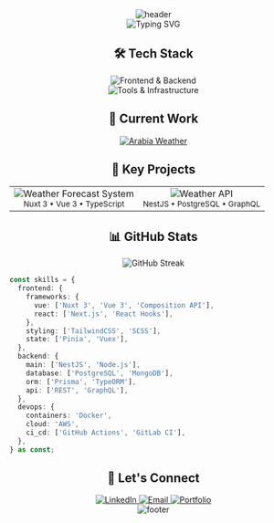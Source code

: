 <!-- Header Section -->
<div align="center">
  <picture>
    <source media="(prefers-color-scheme: dark)" srcset="https://capsule-render.vercel.app/api?type=waving&color=00DC82&height=200&section=header&text=Yousef%20Obeidat&fontSize=50&fontColor=ffffff&animation=fadeIn&fontAlignY=35&desc=Full%20Stack%20Engineer%20@%20Arabia%20Weather&descAlignY=55&descSize=18">
    <source media="(prefers-color-scheme: light)" srcset="https://capsule-render.vercel.app/api?type=waving&color=41B883&height=200&section=header&text=Yousef%20Obeidat&fontSize=50&fontColor=ffffff&animation=fadeIn&fontAlignY=35&desc=Full%20Stack%20Engineer%20@%20Arabia%20Weather&descAlignY=55&descSize=18">
    <img src="https://capsule-render.vercel.app/api?type=waving&color=00DC82&height=200&section=header&text=Yousef%20Obeidat&fontSize=50&fontColor=ffffff&animation=fadeIn&fontAlignY=35&desc=Full%20Stack%20Engineer%20@%20Arabia%20Weather&descAlignY=55&descSize=18" alt="header">
  </picture>
</div>

<!-- Introduction -->
<div align="center">
  <picture>
    <source media="(prefers-color-scheme: dark)" srcset="https://readme-typing-svg.demolab.com?font=Fira+Code&size=22&duration=3000&pause=1000&color=00DC82&center=true&vCenter=true&multiline=true&width=600&height=100&lines=Building+Weather+Tech+Solutions;Nuxt+3+%E2%9A%A1+NestJS+%F0%9F%9A%80+Vue.js+%F0%9F%92%9A">
    <source media="(prefers-color-scheme: light)" srcset="https://readme-typing-svg.demolab.com?font=Fira+Code&size=22&duration=3000&pause=1000&color=41B883&center=true&vCenter=true&multiline=true&width=600&height=100&lines=Building+Weather+Tech+Solutions;Nuxt+3+%E2%9A%A1+NestJS+%F0%9F%9A%80+Vue.js+%F0%9F%92%9A">
    <img src="https://readme-typing-svg.demolab.com?font=Fira+Code&size=22&duration=3000&pause=1000&color=00DC82&center=true&vCenter=true&multiline=true&width=600&height=100&lines=Building+Weather+Tech+Solutions;Nuxt+3+%E2%9A%A1+NestJS+%F0%9F%9A%80+Vue.js+%F0%9F%92%9A" alt="Typing SVG">
  </picture>
</div>

<!-- Tech Stack Animation -->
<div align="center">
  <h2>🛠️ Tech Stack</h2>
  <img src="https://skillicons.dev/icons?i=vue,nuxt,typescript,nodejs,nestjs,react" alt="Frontend & Backend" /><br/>
  <img src="https://skillicons.dev/icons?i=postgres,mongodb,docker,aws,graphql,prisma" alt="Tools & Infrastructure" />
</div>

<!-- Current Work -->
<div align="center">
  <h2>🔭 Current Work</h2>
  <a href="https://arabiaweather.com" target="_blank">
    <picture>
      <source media="(prefers-color-scheme: dark)" srcset="https://img.shields.io/badge/Arabia%20Weather-Full%20Stack%20Engineer-00DC82?style=for-the-badge&logo=vue.js&logoColor=white&labelColor=18181B">
      <source media="(prefers-color-scheme: light)" srcset="https://img.shields.io/badge/Arabia%20Weather-Full%20Stack%20Engineer-41B883?style=for-the-badge&logo=vue.js&logoColor=white">
      <img alt="Arabia Weather" src="https://img.shields.io/badge/Arabia%20Weather-Full%20Stack%20Engineer-00DC82?style=for-the-badge&logo=vue.js&logoColor=white">
    </picture>
  </a>
</div>

<!-- Key Projects -->
<div align="center">
  <h2>🚀 Key Projects</h2>
  <table>
    <tr>
      <td align="center">
        <picture>
          <source media="(prefers-color-scheme: dark)" srcset="https://custom-icon-badges.demolab.com/badge/Weather%20Forecast-System-00DC82?style=for-the-badge&logo=cloud&logoColor=white">
          <source media="(prefers-color-scheme: light)" srcset="https://custom-icon-badges.demolab.com/badge/Weather%20Forecast-System-41B883?style=for-the-badge&logo=cloud&logoColor=white">
          <img alt="Weather Forecast System" src="https://custom-icon-badges.demolab.com/badge/Weather%20Forecast-System-00DC82?style=for-the-badge&logo=cloud&logoColor=white">
        </picture>
        <br>
        <sub>Nuxt 3 • Vue 3 • TypeScript</sub>
      </td>
      <td align="center">
        <picture>
          <source media="(prefers-color-scheme: dark)" srcset="https://custom-icon-badges.demolab.com/badge/Weather%20API-Microservices-E0234E?style=for-the-badge&logo=server&logoColor=white">
          <source media="(prefers-color-scheme: light)" srcset="https://custom-icon-badges.demolab.com/badge/Weather%20API-Microservices-C3002F?style=for-the-badge&logo=server&logoColor=white">
          <img alt="Weather API" src="https://custom-icon-badges.demolab.com/badge/Weather%20API-Microservices-E0234E?style=for-the-badge&logo=server&logoColor=white">
        </picture>
        <br>
        <sub>NestJS • PostgreSQL • GraphQL</sub>
      </td>
    </tr>
  </table>
</div>

<!-- GitHub Stats -->
<div align="center">
  <h2>📊 GitHub Stats</h2>
  <picture>
    <source media="(prefers-color-scheme: dark)" srcset="https://streak-stats.demolab.com?user=mrobeidat&theme=vue-dark&hide_border=true&background=0D1117&stroke=00DC82&ring=00DC82&fire=00DC82&currStreakNum=FFFFFF&sideNums=FFFFFF&currStreakLabel=00DC82&sideLabels=00DC82&dates=FFFFFF">
    <source media="(prefers-color-scheme: light)" srcset="https://streak-stats.demolab.com?user=mrobeidat&theme=vue&hide_border=true&stroke=41B883&ring=41B883&fire=41B883&currStreakLabel=41B883&sideLabels=41B883">
    <img src="https://streak-stats.demolab.com?user=mrobeidat&theme=vue-dark&hide_border=true&background=0D1117&stroke=00DC82&ring=00DC82&fire=00DC82&currStreakNum=FFFFFF&sideNums=FFFFFF&currStreakLabel=00DC82&sideLabels=00DC82&dates=FFFFFF" alt="GitHub Streak">
  </picture>
</div>

<!-- Skills & Experience -->
```typescript
const skills = {
  frontend: {
    frameworks: {
      vue: ['Nuxt 3', 'Vue 3', 'Composition API'],
      react: ['Next.js', 'React Hooks'],
    },
    styling: ['TailwindCSS', 'SCSS'],
    state: ['Pinia', 'Vuex'],
  },
  backend: {
    main: ['NestJS', 'Node.js'],
    database: ['PostgreSQL', 'MongoDB'],
    orm: ['Prisma', 'TypeORM'],
    api: ['REST', 'GraphQL'],
  },
  devops: {
    containers: 'Docker',
    cloud: 'AWS',
    ci_cd: ['GitHub Actions', 'GitLab CI'],
  },
} as const;
```

<!-- Connect Section -->
<div align="center">
  <h2>🤝 Let's Connect</h2>
  <a href="https://linkedin.com/in/mrobeidat" target="_blank">
    <picture>
      <source media="(prefers-color-scheme: dark)" srcset="https://img.shields.io/badge/LinkedIn-Connect-0A66C2?style=for-the-badge&logo=linkedin&logoColor=white&labelColor=18181B">
      <source media="(prefers-color-scheme: light)" srcset="https://img.shields.io/badge/LinkedIn-0A66C2?style=for-the-badge&logo=linkedin&logoColor=white">
      <img alt="LinkedIn" src="https://img.shields.io/badge/LinkedIn-Connect-0A66C2?style=for-the-badge&logo=linkedin&logoColor=white">
    </picture>
  </a>
  <a href="mailto:y.linux96@gmail.com" target="_blank">
    <picture>
      <source media="(prefers-color-scheme: dark)" srcset="https://img.shields.io/badge/Email-Message-EA4335?style=for-the-badge&logo=gmail&logoColor=white&labelColor=18181B">
      <source media="(prefers-color-scheme: light)" srcset="https://img.shields.io/badge/Email-EA4335?style=for-the-badge&logo=gmail&logoColor=white">
      <img alt="Email" src="https://img.shields.io/badge/Email-Message-EA4335?style=for-the-badge&logo=gmail&logoColor=white">
    </picture>
  </a>
  <a href="https://yousef-portfolio.vercel.app/" target="_blank">
    <picture>
      <source media="(prefers-color-scheme: dark)" srcset="https://img.shields.io/badge/Portfolio-Visit-000000?style=for-the-badge&logo=vercel&logoColor=white&labelColor=18181B">
      <source media="(prefers-color-scheme: light)" srcset="https://img.shields.io/badge/Portfolio-000000?style=for-the-badge&logo=vercel&logoColor=white">
      <img alt="Portfolio" src="https://img.shields.io/badge/Portfolio-Visit-000000?style=for-the-badge&logo=vercel&logoColor=white">
    </picture>
  </a>
</div>

<!-- Footer -->
<div align="center">
  <picture>
    <source media="(prefers-color-scheme: dark)" srcset="https://capsule-render.vercel.app/api?type=waving&color=00DC82&height=100&section=footer">
    <source media="(prefers-color-scheme: light)" srcset="https://capsule-render.vercel.app/api?type=waving&color=41B883&height=100&section=footer">
    <img src="https://capsule-render.vercel.app/api?type=waving&color=00DC82&height=100&section=footer" alt="footer">
  </picture>
</div>
